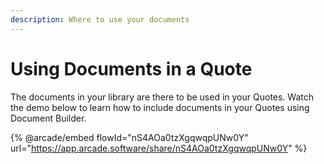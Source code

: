 ```yaml
---
description: Where to use your documents
---
```


# Using Documents in a Quote

The documents in your library are there to be used in your Quotes.  Watch the demo below to learn how to include documents in your Quotes using Document Builder.

{% @arcade/embed flowId="nS4AOa0tzXgqwqpUNw0Y" url="https://app.arcade.software/share/nS4AOa0tzXgqwqpUNw0Y" %}
